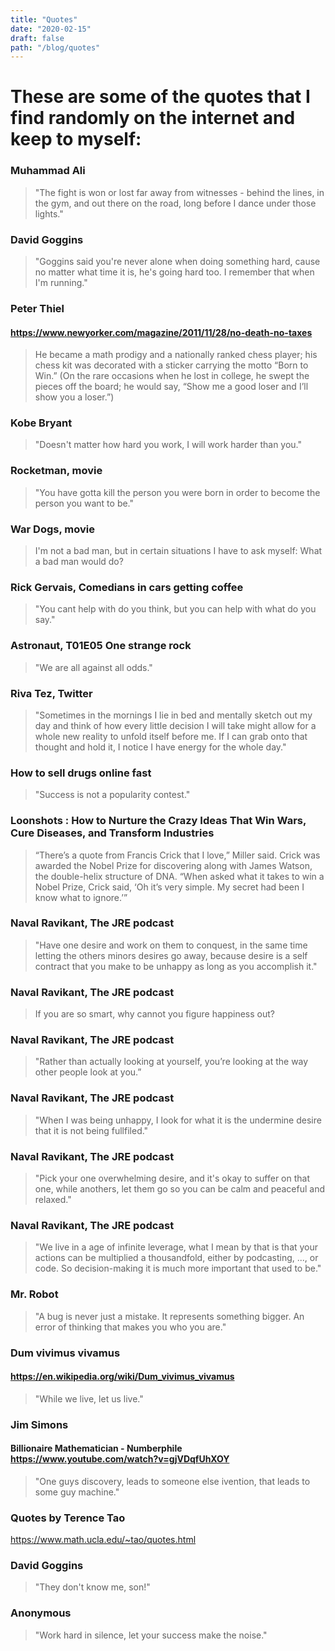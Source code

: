 ```yaml
---
title: "Quotes"
date: "2020-02-15"
draft: false
path: "/blog/quotes"
---
```


# These are some of the quotes that I find randomly on the internet and keep to myself:

### Muhammad Ali

> "The fight is won or lost far away from witnesses - behind the lines, in the gym, and out there on the road, long before I dance under those lights."

### David Goggins

> "Goggins said you're never alone when doing something hard, cause no matter what time it is, he's going hard too. I remember that when I'm running."

### Peter Thiel

#### https://www.newyorker.com/magazine/2011/11/28/no-death-no-taxes

> He became a math prodigy and a nationally ranked chess player; his chess kit was decorated with a sticker carrying the motto “Born to Win.” (On the rare occasions when he lost in college, he swept the pieces off the board; he would say, “Show me a good loser and I’ll show you a loser.”)

### Kobe Bryant

> "Doesn't matter how hard you work, I will work harder than you."

### Rocketman, movie

> "You have gotta kill the person you were born in order to become the person you want to be."

### War Dogs, movie

> I'm not a bad man, but in certain situations I have to ask myself: What a bad man would do?

### Rick Gervais, Comedians in cars getting coffee

> "You cant help with do you think, but you can help with what do you say."

### Astronaut, T01E05 One strange rock

> "We are all against all odds."

### Riva Tez, Twitter

> "Sometimes in the mornings I lie in bed and mentally sketch out my day and think of how every little decision I will take might allow for a whole new reality to unfold itself before me. If I can grab onto that thought and hold it, I notice I have energy for the whole day."

### How to sell drugs online fast

> "Success is not a popularity contest."

### Loonshots : How to Nurture the Crazy Ideas That Win Wars, Cure Diseases, and Transform Industries

> “There’s a quote from Francis Crick that I love,” Miller said. Crick was awarded the Nobel Prize for discovering along with James Watson, the double-helix structure of DNA. “When asked what it takes to win a Nobel Prize, Crick said, ‘Oh it’s very simple. My secret had been I know what to ignore.’”

### Naval Ravikant, The JRE podcast

> "Have one desire and work on them to conquest, in the same time letting the others minors desires go away, because desire is a self contract that you make to be unhappy as long as you accomplish it."

### Naval Ravikant, The JRE podcast

> If you are so smart, why cannot you figure happiness out?

### Naval Ravikant, The JRE podcast

> "Rather than actually looking at yourself, you’re looking at the way other people look at you.”

### Naval Ravikant, The JRE podcast

> "When I was being unhappy, I look for what it is the undermine desire that it is not being fullfiled."

### Naval Ravikant, The JRE podcast

> "Pick your one overwhelming desire, and it's okay to suffer on that one, while anothers, let them go so you can be calm and peaceful and relaxed."

### Naval Ravikant, The JRE podcast

> "We live in a age of infinite leverage, what I mean by that is that your actions can be multiplied a thousandfold, either by podcasting, ..., or code. So decision-making it is much more important that used to be."

### Mr. Robot

> "A bug is never just a mistake. It represents something bigger. An error of thinking that makes you who you are."

### Dum vivimus vivamus

#### https://en.wikipedia.org/wiki/Dum_vivimus_vivamus

> "While we live, let us live."

### Jim Simons

#### Billionaire Mathematician - Numberphile https://www.youtube.com/watch?v=gjVDqfUhXOY

> "One guys discovery, leads to someone else ivention, that leads to some guy machine."

### Quotes by Terence Tao

https://www.math.ucla.edu/~tao/quotes.html

### David Goggins

> "They don't know me, son!"

### Anonymous

> "Work hard in silence, let your success make the noise."
